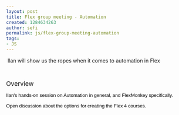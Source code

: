 ```yaml
---
layout: post
title: Flex group meeting - Automation
created: 1284634263
author: sefi
permalink: js/flex-group-meeting-automation
tags:
- JS
---
```

<p>&nbsp;Ilan will show us the ropes when it comes to automation in Flex</p>
<p>&nbsp;</p>
<p><span style="font-size: larger; ">Overview</span></p>
<p><span class="Apple-style-span" style="font-family: arial, sans-serif; line-height: normal; font-size: 13px; border-collapse: collapse; color: rgb(0, 0, 0); ">Ilan's hands-on session on Automation in general, and FlexMonkey specifically.</span></p>
<p><span class="Apple-style-span" style="font-family: arial, sans-serif; line-height: normal; font-size: 13px; border-collapse: collapse; color: rgb(0, 0, 0); ">Open discussion about the options for creating the Flex 4 courses.</span></p>
